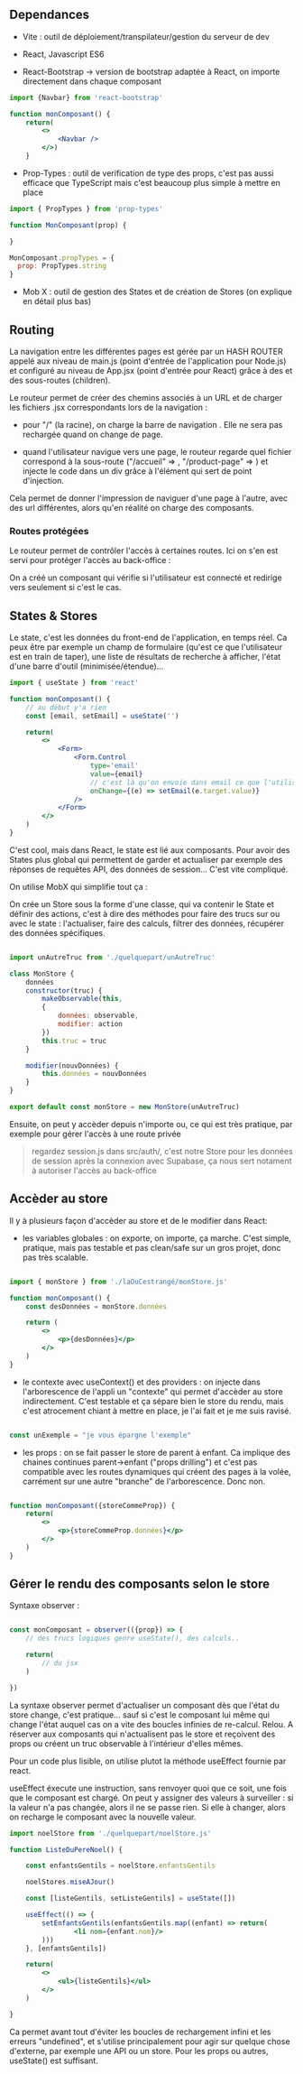 ## Dependances

- Vite : outil de déploiement/transpilateur/gestion du serveur de dev

- React, Javascript ES6

- React-Bootstrap -> version de bootstrap adaptée à React, on importe directement dans chaque composant


```jsx
import {Navbar} from 'react-bootstrap'

function monComposant() {
    return(
        <>
            <Navbar />
        </>)
    }

```

- Prop-Types : outil de verification de type des props, c'est pas aussi efficace que TypeScript mais c'est beaucoup plus simple à mettre en place

```jsx
import { PropTypes } from 'prop-types'

function MonComposant(prop) {

}

MonComposant.propTypes = {
  prop: PropTypes.string
}

```

- Mob X : outil de gestion des States et de création de Stores (on explique en détail plus bas)

## Routing

La navigation entre les différentes pages est gérée par un HASH ROUTER appelé aux niveau de main.js (point d'entrée de l'application pour Node.js) et configuré au niveau de App.jsx (point d'entrée pour React) grâce à des <Routes> et des sous-routes (children).

Le routeur permet de créer des chemins associés à un URL et de charger les fichiers .jsx correspondants lors de la navigation :

- pour "/" (la racine), on charge la barre de navigation <NavBar>. Elle ne sera pas rechargée quand on change de page.

-  quand l'utilisateur navigue vers une page, le routeur regarde quel fichier correspond à la sous-route ("/accueil" => <CardList />, "/product-page" => <ProductPage/>) et injecte le code dans un div grâce à l'élément <Outlet/> qui sert de point d'injection.

Cela permet de donner l'impression de naviguer d'une page à l'autre, avec des url différentes, alors qu'en réalité on charge des composants.

### Routes protégées

Le routeur permet de contrôler l'accès à certaines routes. Ici on s'en est servi pour protéger l'accès au back-office :

On a créé un composant <ProtectedRoute /> qui vérifie si l'utilisateur est connecté et redirige vers <BackOffice /> seulement si c'est le cas.

## States & Stores

Le state, c'est les données du front-end de l'application, en temps réel. Ca peux être par exemple un champ de formulaire (qu'est ce que l'utilisateur est en train de taper), une liste de résultats de recherche à afficher, l'état d'une barre d'outil (minimisée/étendue)...

```jsx
import { useState } from 'react'

function monComposant() {
    // au début y'a rien
    const [email, setEmail] = useState('')

    return(
        <>
            <Form>
                <Form.Control
                    type='email' 
                    value={email}
                    // c'est là qu'on envoie dans email ce que l'utilisateur tape
                    onChange={(e) => setEmail(e.target.value)}
                />
            </Form>
        </>
    )
}
```

C'est cool, mais dans React, le state est lié aux composants. Pour avoir des States plus global qui permettent de garder et actualiser par exemple des réponses de requêtes API, des données de session... C'est vite compliqué.

On utilise MobX qui simplifie tout ça :

On crée un Store sous la forme d'une classe, qui va contenir le State et définir des actions, c'est à dire des méthodes pour faire des trucs sur ou avec le state : l'actualiser, faire des calculs, filtrer des données, récupérer des données spécifiques.

```jsx

import unAutreTruc from './quelquepart/unAutreTruc'

class MonStore {
    données
    constructor(truc) {
        makeObservable(this,
        {
            données: observable,
            modifier: action
        })
        this.truc = truc
    }

    modifier(nouvDonnées) {
        this.données = nouvDonnées
    }
}

export default const monStore = new MonStore(unAutreTruc)

```

Ensuite, on peut y accèder depuis n'importe ou, ce qui est très pratique, par exemple pour gérer l'accès à une route privée

> regardez session.js dans src/auth/, c'est notre Store pour les données de session après la connexion avec Supabase, ça nous sert notament à autoriser l'accès au back-office

## Accèder au store

Il y à plusieurs façon d'accèder au store et de le modifier dans React:

- les variables globales : on exporte, on importe, ça marche. C'est simple, pratique, mais pas testable et pas clean/safe sur un gros projet, donc pas très scalable. 


```jsx

import { monStore } from './laOuCestrangé/monStore.js'

function monComposant() {
    const desDonnées = monStore.données

    return (
        <>
            <p>{desDonnées}</p>
        </>
    )
}

```

- le contexte avec useContext() et des providers : on injecte dans l'arborescence de l'appli un "contexte" qui permet d'accèder au store indirectement. C'est testable et ça sépare bien le store du rendu, mais c'est atrocement chiant à mettre en place, je l'ai fait et je me suis ravisé.

````jsx

const unExemple = "je vous épargne l'exemple"

````


- les props : on se fait passer le store de parent à enfant. Ca implique des chaines continues parent->enfant ("props drilling") et c'est pas compatible avec les routes dynamiques qui créent des pages à la volée, carrément sur une autre "branche" de l'arborescence. Donc non.

```jsx

function monComposant({storeCommeProp}) {
    return(
        <>
            <p>{storeCommeProp.données}</p>
        </>
    )
}

```



## Gérer le rendu des composants selon le store

Syntaxe observer :

```javascript

const monComposant = observer(({prop}) => { 
    // des trucs logiques genre useState(), des calculs..

    return(
        // du jsx
    )

})

```

La syntaxe observer permet d'actualiser un composant dès que l'état du store change, c'est pratique... sauf si c'est le composant lui même qui change l'état auquel cas on a vite des boucles infinies de re-calcul. Relou. A réserver aux composants qui n'actualisent pas le store et reçoivent des props ou créent un truc observable à l'intérieur d'elles mêmes.

Pour un code plus lisible, on utilise plutot la méthode useEffect fournie par react.

useEffect éxecute une instruction, sans renvoyer quoi que ce soit, une fois que le composant est chargé. On peut y assigner des valeurs à surveiller : si la valeur n'a pas changée, alors il ne se passe rien. Si elle à changer, alors on recharge le composant avec la nouvelle valeur.

```jsx
import noelStore from './quelquepart/noelStore.js'

function ListeDuPereNoel() {

    const enfantsGentils = noelStore.enfantsGentils

    noelStores.miseAJour()

    const [listeGentils, setListeGentils] = useState([])

    useEffect(() => { 
        setEnfantsGentils(enfantsGentils.map((enfant) => return(
                <li nom={enfant.nom}/>
        )))
    }, [enfantsGentils])

    return(
        <>
            <ul>{listeGentils}</ul>
        </>
    )

}

```
Ca permet avant tout d'éviter les boucles de rechargement infini et les erreurs "undefined", et s'utilise principalement pour agir sur quelque chose d'externe, par exemple une API ou un store. Pour les props ou autres, useState() est suffisant.

